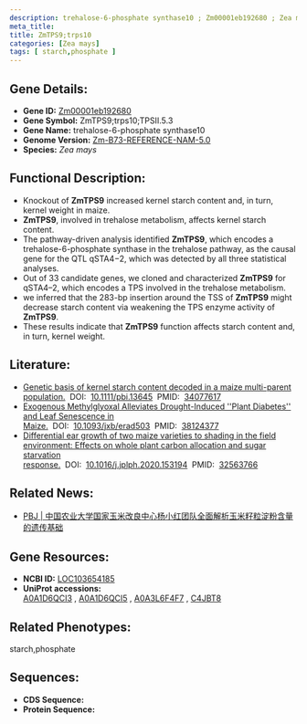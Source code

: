 ```yaml
---
description: trehalose-6-phosphate synthase10 ; Zm00001eb192680 ; Zea mays
meta_title:
title: ZmTPS9;trps10
categories: [Zea mays]
tags: [ starch,phosphate ]
---
```


## Gene Details:
- **Gene ID:**	[Zm00001eb192680]()
- **Gene Symbol:** ZmTPS9;trps10;TPSII.5.3
- **Gene Name:** trehalose-6-phosphate synthase10
- **Genome Version:** [Zm-B73-REFERENCE-NAM-5.0]()
- **Species:** *Zea mays*

## Functional Description:
   - Knockout of **ZmTPS9** increased kernel starch content and, in turn, kernel weight in maize.
   - **ZmTPS9**, involved in trehalose metabolism, affects kernel starch content.
   - The pathway-driven analysis identified **ZmTPS9**, which encodes a trehalose-6-phosphate synthase in the trehalose pathway, as the causal gene for the QTL qSTA4−2, which was detected by all three statistical analyses.
   - Out of 33 candidate genes, we cloned and characterized **ZmTPS9** for qSTA4–2, which encodes a TPS involved in the trehalose metabolism.
   - we inferred that the 283-bp insertion around the TSS of **ZmTPS9** might decrease starch content via weakening the TPS enzyme activity of **ZmTPS9**.
   - These results indicate that **ZmTPS9** function affects starch content and, in turn, kernel weight.

## Literature:
   - [Genetic basis of kernel starch content decoded in a maize multi-parent population.]( https://onlinelibrary.wiley.com/doi/10.1111/pbi.13645)&nbsp;&nbsp;DOI:&nbsp;&nbsp;[10.1111/pbi.13645](https://onlinelibrary.wiley.com/doi/10.1111/pbi.13645)&nbsp;&nbsp;PMID:&nbsp;&nbsp;[34077617](https://pubmed.ncbi.nlm.nih.gov/34077617/)
   - [Exogenous Methylglyoxal Alleviates Drought-Induced &#x27;&#x27;Plant Diabetes&#x27;&#x27; and Leaf Senescence in Maize.]( https://academic.oup.com/jxb/advance-article/doi/10.1093/jxb/erad503/7485675)&nbsp;&nbsp;DOI:&nbsp;&nbsp;[10.1093/jxb/erad503](https://academic.oup.com/jxb/advance-article/doi/10.1093/jxb/erad503/7485675)&nbsp;&nbsp;PMID:&nbsp;&nbsp;[38124377](https://pubmed.ncbi.nlm.nih.gov/38124377/)
   - [Differential ear growth of two maize varieties to shading in the field environment: Effects on whole plant carbon allocation and sugar starvation response.]( https://www.sciencedirect.com/science/article/abs/pii/S0176161720300845?via%3Dihub)&nbsp;&nbsp;DOI:&nbsp;&nbsp;[10.1016/j.jplph.2020.153194](https://www.sciencedirect.com/science/article/abs/pii/S0176161720300845?via%3Dihub)&nbsp;&nbsp;PMID:&nbsp;&nbsp;[32563766](https://pubmed.ncbi.nlm.nih.gov/32563766/)

## Related News:
   - [PBJ | 中国农业大学国家玉米改良中心杨小红团队全面解析玉米籽粒淀粉含量的遗传基础](https://mp.weixin.qq.com/s?__biz=Mzg3MDEwNDEyMg==&mid=2247511852&idx=1&sn=dbe042f6da6f660a695ad40145df07cf&chksm=ce900279f9e78b6f21a52bf6dae3366eaf7cb1205ce31cb182f6c82d5b4ac34ccd90865fdcaa&scene=27#wechat_redirect)

## Gene Resources:
- **NCBI ID:** [LOC103654185](https://www.ncbi.nlm.nih.gov/gene/?term=LOC103654185)
- **UniProt accessions:** [A0A1D6QCI3](https://www.uniprot.org/uniprotkb/A0A1D6QCI3/entry)&nbsp;,&nbsp;[A0A1D6QCI5](https://www.uniprot.org/uniprotkb/A0A1D6QCI5/entry)&nbsp;,&nbsp;[A0A3L6F4F7](https://www.uniprot.org/uniprotkb/A0A3L6F4F7/entry)&nbsp;,&nbsp;[C4JBT8](https://www.uniprot.org/uniprotkb/C4JBT8/entry)

## Related Phenotypes:
starch,phosphate

## Sequences:
- **CDS Sequence:**
- **Protein Sequence:**
